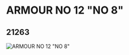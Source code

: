 # ARMOUR NO 12 "NO 8"
## 21263
![ARMOUR NO 12 "NO 8"](https://lc-www-live-s.legocdn.com/media/bricks/5/2/6115464.jpg)
